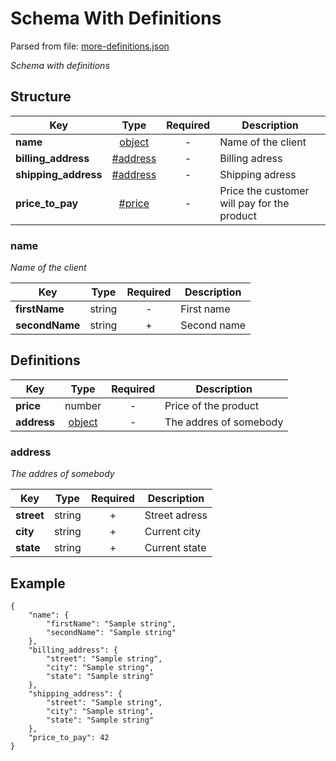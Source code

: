 # __Schema With Definitions__
Parsed from file: [more-definitions.json](https://github.com/McCastles/JMC/blob/master/examples/more-definitions.json)

_Schema with definitions_
## __Structure__

|Key|Type|Required|Description|
|-|:-:|:-:|-|
|__name__|[object](#name)|-|Name of the client|
|__billing_address__|[#address](#address)|-|Billing adress|
|__shipping_address__|[#address](#address)|-|Shipping adress|
|__price_to_pay__|[#price](#definitions)|-|Price the customer will pay for the product|
### __name__
_Name of the client_

|Key|Type|Required|Description|
|-|:-:|:-:|-|
|__firstName__|string|-|First name|
|__secondName__|string|+|Second name|
## __Definitions__

|Key|Type|Required|Description|
|-|:-:|:-:|-|
|__price__|number|-|Price of the product|
|__address__|[object](#address)|-|The addres of somebody|
### __address__
_The addres of somebody_

|Key|Type|Required|Description|
|-|:-:|:-:|-|
|__street__|string|+|Street adress|
|__city__|string|+|Current city|
|__state__|string|+|Current state|
## __Example__
```
{
    "name": {
        "firstName": "Sample string",
        "secondName": "Sample string"
    },
    "billing_address": {
        "street": "Sample string",
        "city": "Sample string",
        "state": "Sample string"
    },
    "shipping_address": {
        "street": "Sample string",
        "city": "Sample string",
        "state": "Sample string"
    },
    "price_to_pay": 42
}
```